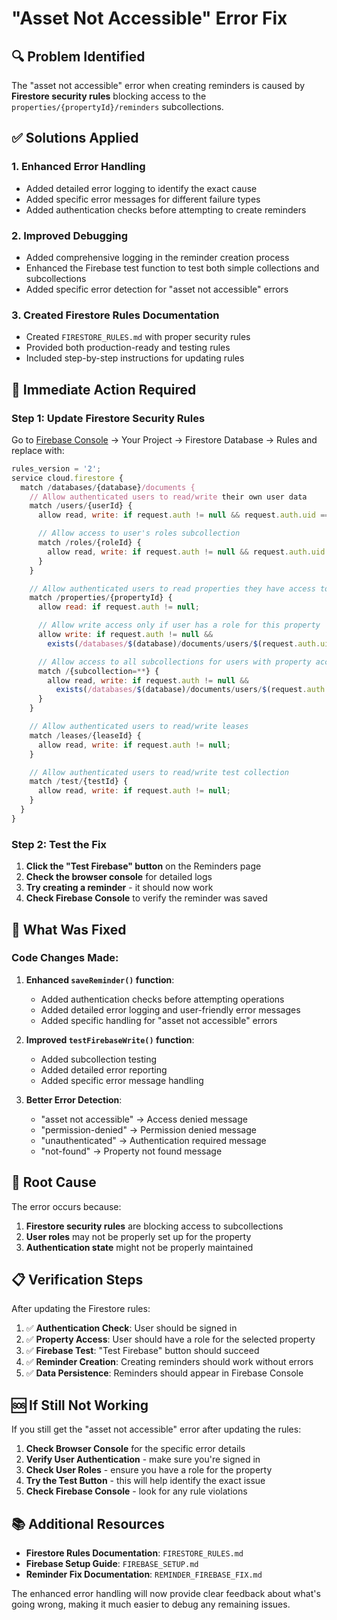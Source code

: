 # "Asset Not Accessible" Error Fix

## 🔍 Problem Identified

The "asset not accessible" error when creating reminders is caused by **Firestore security rules** blocking access to the `properties/{propertyId}/reminders` subcollections.

## ✅ Solutions Applied

### 1. **Enhanced Error Handling**

- Added detailed error logging to identify the exact cause
- Added specific error messages for different failure types
- Added authentication checks before attempting to create reminders

### 2. **Improved Debugging**

- Added comprehensive logging in the reminder creation process
- Enhanced the Firebase test function to test both simple collections and subcollections
- Added specific error detection for "asset not accessible" errors

### 3. **Created Firestore Rules Documentation**

- Created `FIRESTORE_RULES.md` with proper security rules
- Provided both production-ready and testing rules
- Included step-by-step instructions for updating rules

## 🚀 Immediate Action Required

### Step 1: Update Firestore Security Rules

Go to [Firebase Console](https://console.firebase.google.com/) → Your Project → Firestore Database → Rules and replace with:

```javascript
rules_version = '2';
service cloud.firestore {
  match /databases/{database}/documents {
    // Allow authenticated users to read/write their own user data
    match /users/{userId} {
      allow read, write: if request.auth != null && request.auth.uid == userId;

      // Allow access to user's roles subcollection
      match /roles/{roleId} {
        allow read, write: if request.auth != null && request.auth.uid == userId;
      }
    }

    // Allow authenticated users to read properties they have access to
    match /properties/{propertyId} {
      allow read: if request.auth != null;

      // Allow write access only if user has a role for this property
      allow write: if request.auth != null &&
        exists(/databases/$(database)/documents/users/$(request.auth.uid)/roles/$(propertyId));

      // Allow access to all subcollections for users with property access
      match /{subcollection=**} {
        allow read, write: if request.auth != null &&
          exists(/databases/$(database)/documents/users/$(request.auth.uid)/roles/$(propertyId));
      }
    }

    // Allow authenticated users to read/write leases
    match /leases/{leaseId} {
      allow read, write: if request.auth != null;
    }

    // Allow authenticated users to read/write test collection
    match /test/{testId} {
      allow read, write: if request.auth != null;
    }
  }
}
```

### Step 2: Test the Fix

1. **Click the "Test Firebase" button** on the Reminders page
2. **Check the browser console** for detailed logs
3. **Try creating a reminder** - it should now work
4. **Check Firebase Console** to verify the reminder was saved

## 🔧 What Was Fixed

### Code Changes Made:

1. **Enhanced `saveReminder()` function**:
   - Added authentication checks before attempting operations
   - Added detailed error logging and user-friendly error messages
   - Added specific handling for "asset not accessible" errors

2. **Improved `testFirebaseWrite()` function**:
   - Added subcollection testing
   - Added detailed error reporting
   - Added specific error message handling

3. **Better Error Detection**:
   - "asset not accessible" → Access denied message
   - "permission-denied" → Permission denied message
   - "unauthenticated" → Authentication required message
   - "not-found" → Property not found message

## 🎯 Root Cause

The error occurs because:

1. **Firestore security rules** are blocking access to subcollections
2. **User roles** may not be properly set up for the property
3. **Authentication state** might not be properly maintained

## 📋 Verification Steps

After updating the Firestore rules:

1. ✅ **Authentication Check**: User should be signed in
2. ✅ **Property Access**: User should have a role for the selected property
3. ✅ **Firebase Test**: "Test Firebase" button should succeed
4. ✅ **Reminder Creation**: Creating reminders should work without errors
5. ✅ **Data Persistence**: Reminders should appear in Firebase Console

## 🆘 If Still Not Working

If you still get the "asset not accessible" error after updating the rules:

1. **Check Browser Console** for the specific error details
2. **Verify User Authentication** - make sure you're signed in
3. **Check User Roles** - ensure you have a role for the property
4. **Try the Test Button** - this will help identify the exact issue
5. **Check Firebase Console** - look for any rule violations

## 📚 Additional Resources

- **Firestore Rules Documentation**: `FIRESTORE_RULES.md`
- **Firebase Setup Guide**: `FIREBASE_SETUP.md`
- **Reminder Fix Documentation**: `REMINDER_FIREBASE_FIX.md`

The enhanced error handling will now provide clear feedback about what's going wrong, making it much easier to debug any remaining issues.

